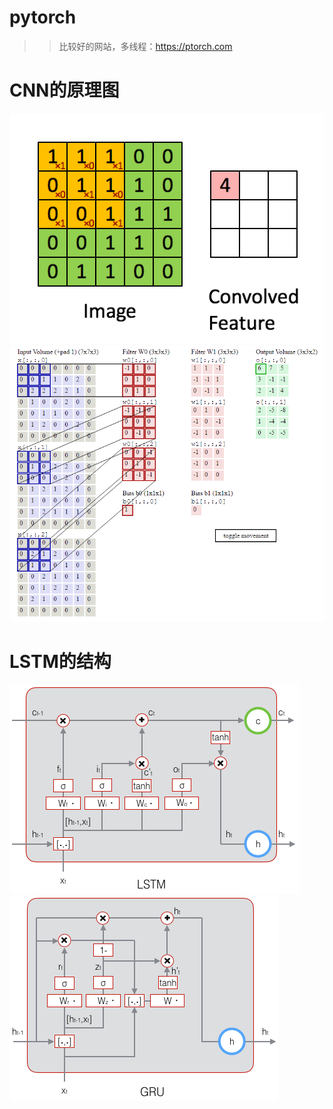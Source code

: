 # pytorch
>>比较好的网站，多线程：https://ptorch.com

# CNN的原理图
![](https://github.com/AIMarkov/pytorch/raw/master/image/CNN/2256672-19110dee0c54c0b2.gif)
![](https://github.com/AIMarkov/pytorch/raw/master/image/CNN/2256672-958f31b01695b085.gif)

# LSTM的结构
![](https://github.com/AIMarkov/pytorch/raw/master/image/LSTM/2256672-7ea82e4f1ac6cd75.png)
![](https://github.com/AIMarkov/pytorch/raw/master/image/LSTM/2256672-b784d887bf693253.png)
